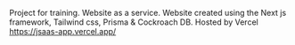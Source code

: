 Project for training. Website as a service.
Website created using the Next js framework, Tailwind css, Prisma & Cockroach DB. Hosted by Vercel
https://jsaas-app.vercel.app/
